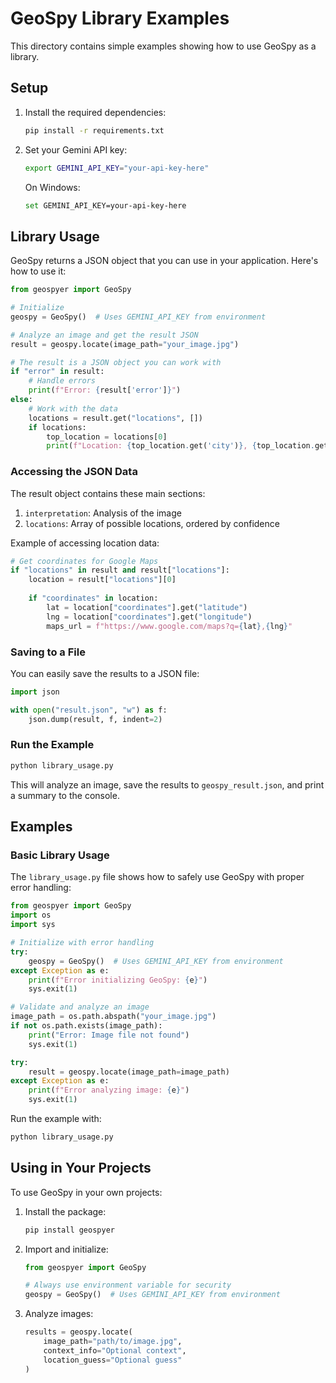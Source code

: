 # GeoSpy Library Examples

This directory contains simple examples showing how to use GeoSpy as a library.

## Setup

1. Install the required dependencies:
   ```bash
   pip install -r requirements.txt
   ```

2. Set your Gemini API key:
   ```bash
   export GEMINI_API_KEY="your-api-key-here"
   ```
   On Windows:
   ```bash
   set GEMINI_API_KEY=your-api-key-here
   ```

## Library Usage

GeoSpy returns a JSON object that you can use in your application. Here's how to use it:

```python
from geospyer import GeoSpy

# Initialize
geospy = GeoSpy()  # Uses GEMINI_API_KEY from environment

# Analyze an image and get the result JSON
result = geospy.locate(image_path="your_image.jpg")

# The result is a JSON object you can work with
if "error" in result:
    # Handle errors
    print(f"Error: {result['error']}")
else:
    # Work with the data
    locations = result.get("locations", [])
    if locations:
        top_location = locations[0]
        print(f"Location: {top_location.get('city')}, {top_location.get('country')}")
```

### Accessing the JSON Data

The result object contains these main sections:

1. `interpretation`: Analysis of the image
2. `locations`: Array of possible locations, ordered by confidence

Example of accessing location data:

```python
# Get coordinates for Google Maps
if "locations" in result and result["locations"]:
    location = result["locations"][0]
    
    if "coordinates" in location:
        lat = location["coordinates"].get("latitude")
        lng = location["coordinates"].get("longitude")
        maps_url = f"https://www.google.com/maps?q={lat},{lng}"
```

### Saving to a File

You can easily save the results to a JSON file:

```python
import json

with open("result.json", "w") as f:
    json.dump(result, f, indent=2)
```

### Run the Example

```bash
python library_usage.py
```

This will analyze an image, save the results to `geospy_result.json`, and print a summary to the console.

## Examples

### Basic Library Usage

The `library_usage.py` file shows how to safely use GeoSpy with proper error handling:

```python
from geospyer import GeoSpy
import os
import sys

# Initialize with error handling
try:
    geospy = GeoSpy()  # Uses GEMINI_API_KEY from environment
except Exception as e:
    print(f"Error initializing GeoSpy: {e}")
    sys.exit(1)

# Validate and analyze an image
image_path = os.path.abspath("your_image.jpg")
if not os.path.exists(image_path):
    print("Error: Image file not found")
    sys.exit(1)

try:
    result = geospy.locate(image_path=image_path)
except Exception as e:
    print(f"Error analyzing image: {e}")
    sys.exit(1)
```

Run the example with:
```bash
python library_usage.py
```


## Using in Your Projects

To use GeoSpy in your own projects:

1. Install the package:
   ```bash
   pip install geospyer
   ```

2. Import and initialize:
   ```python
   from geospyer import GeoSpy
   
   # Always use environment variable for security
   geospy = GeoSpy()  # Uses GEMINI_API_KEY from environment
   ```

3. Analyze images:
   ```python
   results = geospy.locate(
       image_path="path/to/image.jpg",
       context_info="Optional context",
       location_guess="Optional guess"
   )
   ``` 